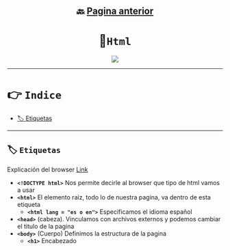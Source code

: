 <div align="center">

## 🔙 [Pagina anterior](https://github.com/NomaDiix/Working)


# 📌`Html`

<img src="https://media.giphy.com/media/3oKIPqM97fmXRQpzZm/giphy.gif"/>
</div>


---

# 👉 `Indice`
- [🏷️ Etiquetas](#-etiquetas)

---

## 🏷️ `Etiquetas`

Explicación del browser [Link](https://definicion.de/browser/)

- **`<!DOCTYPE html>`** Nos permite decirle al browser que tipo de html vamos a usar
- **`<html>`** El elemento raiz, todo lo de nuestra pagina, va dentro de esta etiqueta
  - **`<html lang = "es o en">`** Especificamos el idioma español
- **`<head>`** (cabeza). Vinculamos con archivos externos y podemos cambiar el titulo de la pagina
- **`<body>`** (Cuerpo) Definimos la estructura de la pagina
  - **`<h1>`** Encabezado

